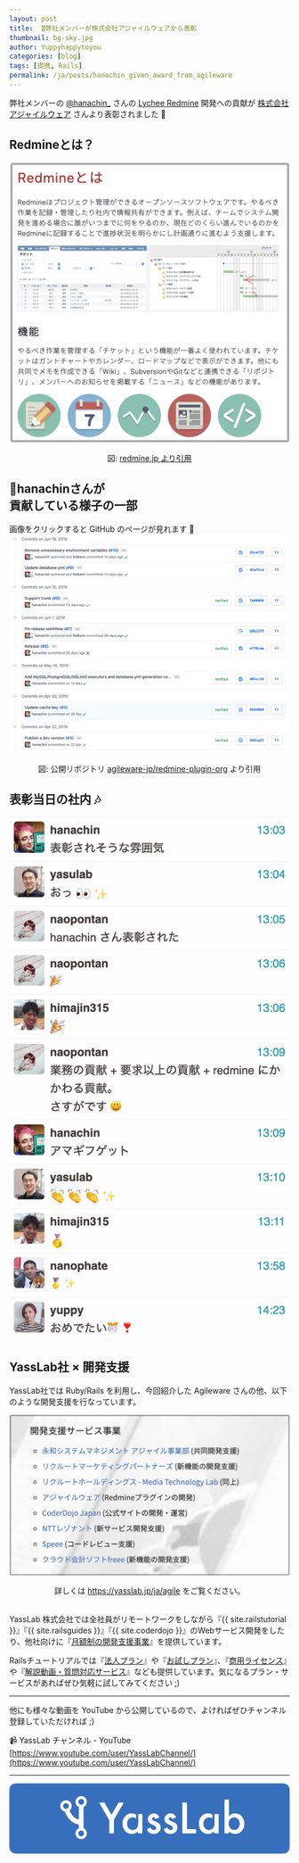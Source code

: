 ```yaml
---
layout: post
title:  🎖弊社メンバーが株式会社アジャイルウェアから表彰
thumbnail: bg-sky.jpg
author: Yuppyhappytoyou
categories: [blog]
tags: [提携, Rails]
permalink: /ja/posts/hanachin_given_award_from_agileware
---
```


弊社メンバーの [@hanachin_](https://twitter.com/hanachin_) さんの [Lychee Redmine](https://lychee-redmine.jp/) 開発への貢献が [株式会社アジャイルウェア](https://agileware.jp/) さんより表彰されました 🎉

## Redmineとは？
![Redmine](/img/posts/whats-redmine.png)
<div align='center'>
  図: <a href="http://redmine.jp/overview/">redmine.jp より引用</a>
</div>

## 🔧hanachinさんが<br>貢献している様子の一部

画像をクリックすると GitHub のページが見れます 👀
[![hanachin_commit](/img/posts/redmine-plugin-org.png)](https://github.com/agileware-jp/redmine-plugin-orb/commits/master)
<div align='center'>
  図: 公開リポジトリ <a href="http://redmine.jp/overview/">agileware-jp/redmine-plugin-org</a> より引用
</div>


## 表彰当日の社内 🎶

![表彰時社内チャット](/img/posts/inside-yasslab-for-award.png)

## YassLab社 × 開発支援

YassLab社では Ruby/Rails を利用し、今回紹介した Agileware さんの他、以下のような開発支援を行なっています。

[![開発支援サービス事業](/img/posts/ss-agile-service.png)](https://yasslab.jp/ja/agile)
<div align='center'>
  詳しくは <a href="https://yasslab.jp/ja/agile">https://yasslab.jp/ja/agile</a> をご覧ください。
</div>

<br>


YassLab 株式会社では全社員がリモートワークをしながら『{{ site.railstutorial }}』『{{ site.railsguides }}』『{{ site.coderdojo }}』のWebサービス開発をしたり、他社向けに『[月額制の開発支援事業](/ja/agile)』を提供しています。

Railsチュートリアルでは『[法人プラン](https://railstutorial.jp/business)』や『[お試しプラン](https://railstutorial.jp/trial)』、『[商用ライセンス](https://railstutorial.jp/#license)』や『[解説動画・質問対応サービス](https://railstutorial.jp/#service)』なども提供しています。気になるプラン・サービスがあればぜひ気軽に試してみてください ;)

-----


他にも様々な動画を YouTube から公開しているので、よければぜひチャンネル登録していただければ ;)

📹 YassLab チャンネル - YouTube
[https://www.youtube.com/user/YassLabChannel/](https://www.youtube.com/user/YassLabChannel/)

-----

[![YassLab Inc.](/img/logos/800x200.png)](/)


